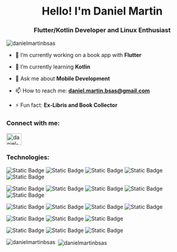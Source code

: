 <h1 align="center">Hello! I'm Daniel Martin</h1>
<h3 align="center">Flutter/Kotlin Developer and Linux Enthusiast</h3>

<p align="left"> <img src="https://komarev.com/ghpvc/?username=danielmartinbsas&label=Profile%20views&color=0e75b6&style=flat" alt="danielmartinbsas" /> </p>

- 🔭 I’m currently working on a book app with **Flutter**

- 🌱 I’m currently learning **Kotlin**

- 💬 Ask me about **Mobile Development**

- 📫 How to reach me: **daniel.martin.bsas@gmail.com**

- ⚡ Fun fact: **Ex-Libris and Book Collector**

<h3 align="left">Connect with me:</h3>
<p align="left">
<a href="https://linkedin.com/in/daniel-martin-machadinho" target="_blank"><img align="center" src="https://raw.githubusercontent.com/rahuldkjain/github-profile-readme-generator/master/src/images/icons/Social/linked-in-alt.svg" alt="daniel-martin-machadinho" height="30" width="40" /></a>
</p>

<h3 align="left">Technologies:</h3>

![Static Badge](https://img.shields.io/badge/KOTLIN-B125EA?style=for-the-badge&logo=KOTLIN&logoColor=B125EA&labelColor=black) 
![Static Badge](https://img.shields.io/badge/ANDROID-3DDC84?style=for-the-badge&logo=android&logoColor=3DDC84&labelColor=black)
![Static Badge](https://img.shields.io/badge/DART-027DFD?style=for-the-badge&logo=DART&logoColor=027DFD&labelColor=black)
![Static Badge](https://img.shields.io/badge/FLUTTER-0553B1?style=for-the-badge&logo=flutter&logoColor=0553B1&labelColor=black)
![Static Badge](https://img.shields.io/badge/POSTMAN-ef5b25?style=for-the-badge&logo=POSTMAN&logoColor=ef5b25&labelColor=black)

![Static Badge](https://img.shields.io/badge/VSCODE-0078d7?style=for-the-badge&logo=VISUAL%20STUDIO%20CODE&logoColor=0078d7&labelColor=black)
![Static Badge](https://img.shields.io/badge/ANDROID%20STUDIO-3DDC84?style=for-the-badge&logo=ANDROID%20STUDIO&logoColor=3DDC84&labelColor=black)
![Static Badge](https://img.shields.io/badge/PYCHARM-333333?style=for-the-badge&logo=pycharm&logoColor=white&labelColor=black)
![Static Badge](https://img.shields.io/badge/GIT-f1502f?style=for-the-badge&logo=GIT&logoColor=f1502f&labelColor=black)
![Static Badge](https://img.shields.io/badge/GITHUB-4078c0?style=for-the-badge&logo=GITHUB&logoColor=4078c0&labelColor=black)

![Static Badge](https://img.shields.io/badge/LINUX-333333?style=for-the-badge&logo=LINUX&logoColor=white&labelColor=black)
![Static Badge](https://img.shields.io/badge/DOCKER-0db7ed?style=for-the-badge&logo=DOCKER&logoColor=0db7ed&labelColor=black)
![Static Badge](https://img.shields.io/badge/ANSIBLE-cc0000?style=for-the-badge&logo=ANSIBLE&logoColor=cc0000&labelColor=black)
![Static Badge](https://img.shields.io/badge/BASH-333333?style=for-the-badge&logo=gnubash&logoColor=WHITE&labelColor=black)

![Static Badge](https://img.shields.io/badge/PYTHON-4584b6?style=for-the-badge&logo=PYTHON&logoColor=4584b6&labelColor=black)
![Static Badge](https://img.shields.io/badge/POWER%20BI-F2C811?style=for-the-badge&logo=powerbi&logoColor=%23F2C811&labelColor=black)
![Static Badge](https://img.shields.io/badge/MYSQL-f29111?style=for-the-badge&logo=MYSQL&logoColor=f29111&labelColor=black)

![Static Badge](https://img.shields.io/badge/JAVA%20SCRIPT-f7df1e?style=for-the-badge&logo=javascript&logoColor=f7df1e&labelColor=black)
![Static Badge](https://img.shields.io/badge/HTML5-e34f26?style=for-the-badge&logo=HTML5&logoColor=e34f26&labelColor=black)
![Static Badge](https://img.shields.io/badge/CSS3-333333?style=for-the-badge&logo=css3&logoColor=WHITE&labelColor=black)


<p><img align="left" src="https://github-readme-stats.vercel.app/api/top-langs?username=danielmartinbsas&show_icons=true&locale=en&layout=compact" alt="danielmartinbsas" /></p>

<p>&nbsp;<img align="center" src="https://github-readme-stats.vercel.app/api?username=danielmartinbsas&show_icons=true&locale=en" alt="danielmartinbsas" /></p>
